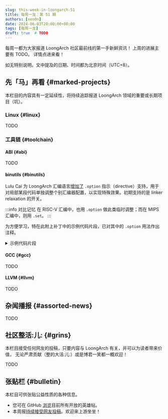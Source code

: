 ```yaml
---
slug: this-week-in-loongarch-51
title: 每周一龙：第 51 期
authors: [xen0n]
date: 2024-06-03T20:00:00+08:00
tags: [每周一龙]
draft: true  # TODO
---
```


每周一都为大家报道 LoongArch 社区最前线的第一手新鲜资讯！
上周的进展主要有 TODO。
详情点进来看！

<!-- truncate -->

如无特别说明，文中提及的日期、时间都为北京时间（UTC+8）。

## 先「马」再看 {#marked-projects}

本栏目的内容具有一定延续性，将持续追踪报道 LoongArch 领域的重要或长期项目（坑）。

### Linux {#linux}

TODO

### 工具链 {#toolchain}

#### ABI {#abi}

TODO

#### binutils {#binutils}

Lulu Cai 为 LoongArch 汇编语言[增加了](https://sourceware.org/pipermail/binutils/2024-May/134440.html)
`.option` 指示（directive）支持，用于对局部某段代码单独调整个别汇编器配置，以实现特殊效果。初期支持的是
linker relaxation 的开关。

:::info 对比记忆
在 RISC-V 汇编中，也用 `.option` 做此类临时调整；而在 MIPS 汇编中，则用 `.set`。
:::

为方便学习，特在此附上补丁中的示例代码片段，已对其中的 `.option` 用法作出注释。

<details>
<summary>示例代码片段</summary>

```asmloong
    .text
1:
    // 将当前的汇编器配置入栈
    .option push

    // 现在 linker relaxation 一定处于禁用状态
    // s 是被指向的符号
    .option norelax
    lu12i.w $t0, %le_hi20(s)       // R_LARCH_TLS_LE_HI20
    addi.d  $t0, $t0, %le_lo12(s)  // R_LARCH_TLS_LE_LO12

    // 现在 linker relaxation 一定处于启用状态
    .option relax
    lu12i.w $t0, %le_hi20(s)       // R_LARCH_TLS_LE_HI20_R
    addi.d  $t0, $t0, %le_lo12(s)  // R_LARCH_TLS_LE_LO12_R

    // 恢复先前的汇编器配置
    // 现在 linker relaxation 的开关状态重新取决于 as 的命令行参数
    .option pop
```

</details>

#### GCC {#gcc}

TODO

#### LLVM {#llvm}

TODO

## 杂闻播报 {#assorted-news}

TODO

## 社区整活:儿: {#grins}

本栏目接受任何网友的投稿，只要内容与 LoongArch 有关，并可以为读者带来价值，
无论严肃贡献（整的大活:儿:）或是博君一笑都一概欢迎！

TODO

## 张贴栏 {#bulletin}

本栏目可供张贴公益性质的各种信息。

* 您可在 GitHub [浏览](https://github.com/loongson-community/discussions/labels/%E8%8B%B1%E9%9B%84%E5%B8%96)目前所有开放的英雄帖。
* 本周报[持续接受网友投稿][call-for-submissions]。欢迎来上游坐坐！

[call-for-submissions]: https://github.com/loongson-community/areweloongyet/issues/16
